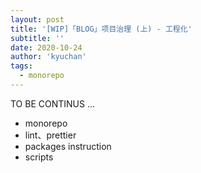 ```yaml
---
layout: post
title: '[WIP]「BLOG」项目治理 (上) - 工程化'
subtitle: ''
date: 2020-10-24
author: 'kyuchan'
tags:
  - monorepo
---
```


TO BE CONTINUS ...

- monorepo
- lint、prettier
- packages instruction
- scripts
